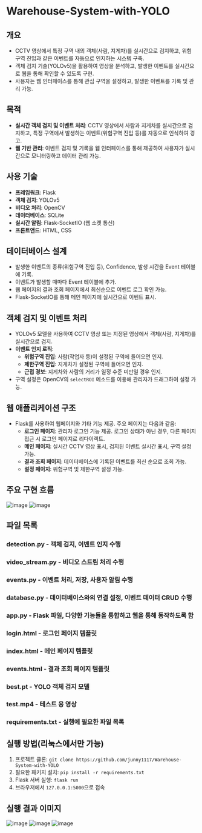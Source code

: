 # Warehouse-System-with-YOLO
## 개요
- CCTV 영상에서 특정 구역 내의 객체(사람, 지게차)를 실시간으로 검지하고, 위험 구역 진입과 같은 이벤트를 자동으로 인지하는 시스템 구축.
- 객체 검지 기술(YOLOv5)을 활용하여 영상을 분석하고, 발생한 이벤트를 실시간으로 웹을 통해 확인할 수 있도록 구현.
- 사용자는 웹 인터페이스를 통해 관심 구역을 설정하고, 발생한 이벤트를 기록 및 관리 가능.

## 목적
- **실시간 객체 검지 및 이벤트 처리**: CCTV 영상에서 사람과 지게차를 실시간으로 검지하고, 특정 구역에서 발생하는 이벤트(위험구역 진입 등)를 자동으로 인식하여 경고.
- **웹 기반 관리**: 이벤트 검지 및 기록을 웹 인터페이스를 통해 제공하여 사용자가 실시간으로 모니터링하고 데이터 관리 가능.

## 사용 기술
- **프레임워크**: Flask
- **객체 검지**: YOLOv5
- **비디오 처리**: OpenCV
- **데이터베이스**: SQLite
- **실시간 알림**: Flask-SocketIO (웹 소켓 통신)
- **프론트앤드**: HTML, CSS

## 데이터베이스 설계
- 발생한 이벤트의 종류(위험구역 진입 등), Confidence, 발생 시간을 Event 테이블에 기록.
- 이벤트가 발생할 때마다 Event 테이블에 추가.
- 웹 페이지의 결과 조회 페이지에서 최신순으로 이벤트 로그 확인 가능.
- Flask-SocketIO를 통해 메인 페이지에 실시간으로 이벤트 표시.

## 객체 검지 및 이벤트 처리
- YOLOv5 모델을 사용하여 CCTV 영상 또는 지정된 영상에서 객체(사람, 지게차)를 실시간으로 검지.
- **이벤트 인지 로직**:
  - **위험구역 진입**: 사람(작업자 등)이 설정된 구역에 들어오면 인지.
  - **제한구역 진입**: 지게차가 설정된 구역에 들어오면 인지.
  - **근접 경보**: 지게차와 사람의 거리가 일정 수준 미만일 경우 인지.
- 구역 설정은 OpenCV의 `selectROI` 메소드를 이용해 관리자가 드래그하여 설정 가능.

## 웹 애플리케이션 구조
- Flask를 사용하여 웹페이지와 기타 기능 제공. 주요 페이지는 다음과 같음:
  - **로그인 페이지**: 관리자 로그인 기능 제공. 로그인 상태가 아닌 경우, 다른 페이지 접근 시 로그인 페이지로 리다이렉트.
  - **메인 페이지**: 실시간 CCTV 영상 표시, 검지된 이벤트 실시간 표시, 구역 설정 가능.
  - **결과 조회 페이지**: 데이터베이스에 기록된 이벤트를 최신 순으로 조회 가능.
  - **설정 페이지**: 위험구역 및 제한구역 설정 가능.

## 주요 구현 흐름
![image](https://github.com/user-attachments/assets/d3ec8124-66b3-4fa3-ad5d-1519ae4e7dd0)
![image](https://github.com/user-attachments/assets/df3ba53f-7983-4e71-aa19-5ed4951728ba)

## 파일 목록
### detection.py - 객체 검지, 이벤트 인지 수행
### video_stream.py - 비디오 스트림 처리 수행 
### events.py - 이벤트 처리, 저장, 사용자 알림 수행
### database.py - 데이터베이스와의 연결 설정, 이벤트 데이터 CRUD 수행
### app.py - Flask 파일, 다양한 기능들을 통합하고 웹을 통해 동작하도록 함
### login.html - 로그인 페이지 템플릿
### index.html - 메인 페이지 템플릿
### events.html - 결과 조회 페이지 템플릿
### best.pt - YOLO 객체 검지 모델
### test.mp4 - 테스트 용 영상
### requirements.txt - 실행에 필요한 파일 목록

## 실행 방법(리눅스에서만 가능)
1. 프로젝트 클론: `git clone https://github.com/junny1117/Warehouse-System-with-YOLO`
2. 필요한 패키지 설치: `pip install -r requirements.txt`
3. Flask 서버 실행: `flask run`
4. 브라우저에서 `127.0.0.1:5000`으로 접속

## 실행 결과 이미지
![image](https://github.com/user-attachments/assets/d134621a-b478-4a69-a786-2efbd6ad6009)
![image](https://github.com/user-attachments/assets/8b7a40ed-267d-45c2-87c5-c7ef72a2487e)
![image](https://github.com/user-attachments/assets/f78b7e10-8d31-4c80-b3a3-39c117c84e79)

